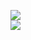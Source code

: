 [![](https://img.shields.io/badge/Made%20With-Github%20Spray-lightgrey.svg?style=for-the-badge&logo=github)](https://github.com/Annihil/github-spray#15662)  
[![](https://i.imgur.com/2DrTn0Z.gif)](https://github.com/Annihil/github-spray)